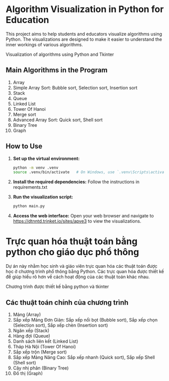 # Algorithm Visualization in Python for Education

This project aims to help students and educators visualize algorithms using Python. The visualizations are designed to make it easier to understand the inner workings of various algorithms.

Visualization of algorithms using Python and Tkinter


## Main Algorithms in the Program

1. Array
2. Simple Array Sort: Bubble sort, Selection sort, Insertion sort                 
3. Stack
4. Queue
5. Linked List
6. Tower Of Hanoi
7. Merge sort
8. Advanced Array Sort: Quick sort, Shell sort
9. Binary Tree
10. Graph


## How to Use

1. **Set up the virtual environment:**
   ```bash
   python -m venv .venv
   source .venv/bin/activate   # On Windows, use `.venv\Scripts\activate`

2. **Install the required dependencies:**
   Follow the instructions in requirements.txt

3. **Run the visualization script:**
   ```bash
   python main.py

4. **Access the web interface:**
   Open your web browser and navigate to https://dtnntd.trinket.io/sites/apve3 to view the visualizations.


# Trực quan hóa thuật toán bằng python cho giáo dục phổ thông

Dự án này nhằm học sinh và giáo viên trực quan hóa các thuật toán được học ở chương trình phổ thông 
bằng Python. Các trực quan hóa được thiết kế để giúp hiểu rõ hơn về cách hoạt động của các 
thuật toán khác nhau.

Chương trình được thiết kế bằng python và tkinter

## Các thuật toán chính của chương trình

1. Mảng (Array)
2. Sắp xếp Mảng Đơn Giản: Sắp xếp nổi bọt (Bubble sort), Sắp xếp chọn (Selection sort), Sắp xếp chèn (Insertion sort)
3. Ngăn xếp (Stack)
4. Hàng đợi (Queue)
5. Danh sách liên kết (Linked List)
6. Tháp Hà Nội (Tower Of Hanoi)
7. Sắp xếp trộn (Merge sort)
8. Sắp xếp Mảng Nâng Cao: Sắp xếp nhanh (Quick sort), Sắp xếp Shell (Shell sort)
9. Cây nhị phân (Binary Tree)
10. Đồ thị (Graph)

